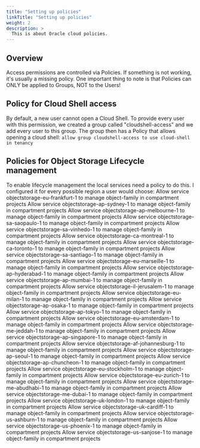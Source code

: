 ```yaml
---
title: "Setting up policies"
linkTitle: "Setting up policies"
weight: 2
description: >
  This is about Oracle cloud policies.
---
```


## Overview

Access permissions are controlled via Policies. If something is not working,
it's usually a missing policy. One important thing to note is that Policies can
ONLY be applied to Groups, NOT to the Users!

## Policy for Cloud Shell access

By default, a new user cannot open a Cloud Shell. To provide every user with
this permission, we created a group called "cloudshell-access" and we add every
user to this group. The group then has a Policy that allows opening a cloud
shell: `allow group cloudshell-access to use cloud-shell in tenancy`

## Policies for Object Storage Lifecycle management
To enable lifecycle management the local services need a policy to do this. I configured it for every possible region a user would choose:
Allow service objectstorage-eu-frankfurt-1 to manage object-family in compartment projects
Allow service objectstorage-ap-sydney-1 to manage object-family in compartment projects
Allow service objectstorage-ap-melbourne-1 to manage object-family in compartment projects
Allow service objectstorage-sa-saopaulo-1 to manage object-family in compartment projects
Allow service objectstorage-sa-vinhedo-1 to manage object-family in compartment projects
Allow service objectstorage-ca-montreal-1 to manage object-family in compartment projects
Allow service objectstorage-ca-toronto-1 to manage object-family in compartment projects
Allow service objectstorage-sa-santiago-1 to manage object-family in compartment projects
Allow service objectstorage-eu-marseille-1 to manage object-family in compartment projects
Allow service objectstorage-ap-hyderabad-1 to manage object-family in compartment projects
Allow service objectstorage-ap-mumbai-1 to manage object-family in compartment projects
Allow service objectstorage-il-jerusalem-1 to manage object-family in compartment projects
Allow service objectstorage-eu-milan-1 to manage object-family in compartment projects
Allow service objectstorage-ap-osaka-1 to manage object-family in compartment projects
Allow service objectstorage-ap-tokyo-1 to manage object-family in compartment projects
Allow service objectstorage-eu-amsterdam-1 to manage object-family in compartment projects
Allow service objectstorage-me-jeddah-1 to manage object-family in compartment projects
Allow service objectstorage-ap-singapore-1 to manage object-family in compartment projects
Allow service objectstorage-af-johannesburg-1 to manage object-family in compartment projects
Allow service objectstorage-ap-seoul-1 to manage object-family in compartment projects
Allow service objectstorage-ap-chuncheon-1 to manage object-family in compartment projects
Allow service objectstorage-eu-stockholm-1 to manage object-family in compartment projects
Allow service objectstorage-eu-zurich-1 to manage object-family in compartment projects
Allow service objectstorage-me-abudhabi-1 to manage object-family in compartment projects
Allow service objectstorage-me-dubai-1 to manage object-family in compartment projects
Allow service objectstorage-uk-london-1 to manage object-family in compartment projects
Allow service objectstorage-uk-cardiff-1 to manage object-family in compartment projects
Allow service objectstorage-us-ashburn-1 to manage object-family in compartment projects
Allow service objectstorage-us-phoenix-1 to manage object-family in compartment projects
Allow service objectstorage-us-sanjose-1 to manage object-family in compartment projects
